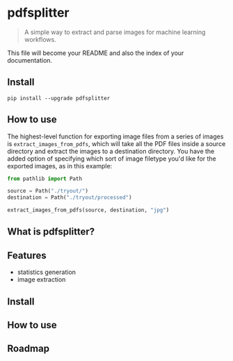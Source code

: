 # pdfsplitter
> A simple way to extract and parse images for machine learning workflows.


This file will become your README and also the index of your documentation.

## Install

`pip install --upgrade pdfsplitter`

## How to use

The highest-level function for exporting image files from a series of images is `extract_images_from_pdfs`, which will take all the PDF files inside a source directory and extract the images to a destination directory. You have the added option of specifying which sort of image filetype you'd like for the exported images, as in this example:

```python
from pathlib import Path

source = Path("./tryout/")
destination = Path("./tryout/processed")

extract_images_from_pdfs(source, destination, "jpg")
```

## What is pdfsplitter?

## Features

- statistics generation
- image extraction

## Install

## How to use

## Roadmap
